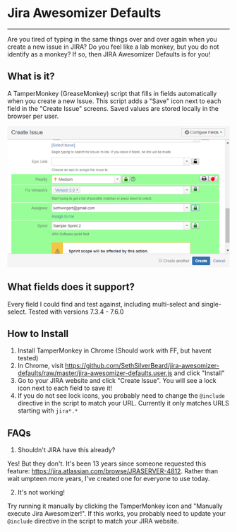 # Jira Awesomizer Defaults
---------
Are you tired of typing in the same things over and over again when you create a new issue in JIRA?  Do you feel like a lab monkey, but you do not identify as a monkey? If so, then JIRA Awesomizer Defaults is for you!

What is it?
----------------
A TamperMonkey (GreaseMonkey) script that fills in fields automatically when you create a new Issue. This script adds a "Save" icon next to each field in the "Create Issue" screens. Saved values are stored locally in the browser per user. 

![Jira Awesomizer screenshot](img/screenshot.png?raw=true "Screenshot")

What fields does it support?
------------
Every field I could find and test against, including multi-select and single-select. Tested with versions 7.3.4 - 7.6.0

How to Install
------------
1. Install TamperMonkey in Chrome (Should work with FF, but havent tested)
1. In Chrome, visit https://github.com/SethSilverBeard/jira-awesomizer-defaults/raw/master/jira-awesomizer-defaults.user.js and click "Install"
1. Go to your JIRA website and click "Create Issue". You will see a lock icon next to each field to save it!
1. If you do not see lock icons, you probably need to change the `@include` directive in the script to match your URL. Currently it only matches URLS starting with `jira*.*`


FAQs
----------
1. Shouldn't JIRA have this already?

Yes! But they don't. It's been 13 years since someone requested this feature: https://jira.atlassian.com/browse/JRASERVER-4812. Rather than wait umpteen more years, I've created one for everyone to use today.

2. It's not working!

Try running it manually by clicking the TamperMonkey icon and "Manually execute Jira Awesomizer!".  If this works, you probably need to update your `@include` directive in the script to match your JIRA website.
